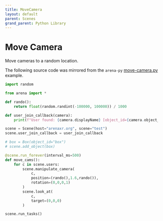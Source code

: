 ```yaml
---
title: MoveCamera
layout: default
parent: Scenes
grand_parent: Python Library
---
```


# Move Camera

Move cameras to a random location.

The following source code was mirrored from the `arena-py` [move-camera.py](https://github.com/arenaxr/arena-py/blob/master/examples/scenes/move-camera.py) example.

```python
import random

from arena import *

def rando():
    return float(random.randint(-100000, 100000)) / 1000

def user_join_callback(camera):
    print(f"User found: {camera.displayName} [object_id={camera.object_id}]")

scene = Scene(host="arenaxr.org", scene="test")
scene.user_join_callback = user_join_callback

# box = Box(object_id="box")
# scene.add_object(box)

@scene.run_forever(interval_ms=500)
def move_cams():
    for c in scene.users:
        scene.manipulate_camera(
            c,
            position=(rando(),1.6,rando()),
            rotation=(0,0,0,1)
        )
        scene.look_at(
            c,
            target=(0,0,0)
        )

scene.run_tasks()
```
